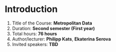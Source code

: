 # Introduction

1. Title of the Course: **Metropolitan Data**
2. Duration: **Second semester (First year)**
3. Total hours: **76 hours**
4. Author/lecturer: **Philipp Kats**, **Ekaterina Serova**
5. Invited speakers: **TBD**

